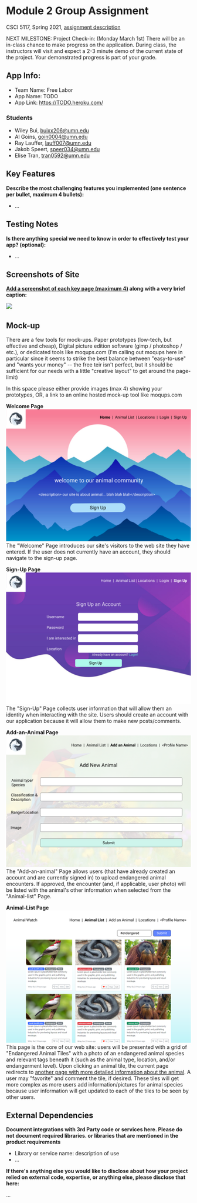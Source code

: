 # Module 2 Group Assignment

CSCI 5117, Spring 2021, [assignment description](https://canvas.umn.edu/courses/217951/pages/project-1)

NEXT MILESTONE: Project Check-in: (Monday March 1st) There will be an in-class chance to make progress on the application. During class, the instructors will visit and expect a 2-3 minute demo of the current state of the project. Your demonstrated progress is part of your grade.

## App Info:

* Team Name: Free Labor
* App Name: TODO
* App Link: <https://TODO.heroku.com/>

### Students

* Wiley Bui, buixx206@umn.edu
* Al Goins, goin0004@umn.edu
* Ray Lauffer, lauff007@umn.edu
* Jakob Speert, speer034@umn.edu
* Elise Tran, tran0592@umn.edu

## Key Features

**Describe the most challenging features you implemented
(one sentence per bullet, maximum 4 bullets):**

* ...

## Testing Notes

**Is there anything special we need to know in order to effectively test your app? (optional):**

* ...


## Screenshots of Site

**[Add a screenshot of each key page (maximum 4)](https://stackoverflow.com/questions/10189356/how-to-add-screenshot-to-readmes-in-github-repository)
along with a very brief caption:**

![](https://media.giphy.com/media/o0vwzuFwCGAFO/giphy.gif)


## Mock-up 

There are a few tools for mock-ups. Paper prototypes (low-tech, but effective and cheap), Digital picture edition software (gimp / photoshop / etc.), or dedicated tools like moqups.com (I'm calling out moqups here in particular since it seems to strike the best balance between "easy-to-use" and "wants your money" -- the free teir isn't perfect, but it should be sufficient for our needs with a little "creative layout" to get around the page-limit)

In this space please either provide images (max 4) showing your prototypes, OR, a link to an online hosted mock-up tool like moqups.com


**Welcome Page**
![Welcome page](images/mock-up/welcome_page.png?raw=true "Welcome page")
The "Welcome" Page introduces our site's visitors to the web site they have entered. If the user does not currently have an account, they should navigate to the sign-up page.

**Sign-Up Page**
![Sign-up page](images/mock-up/sign_up.png?raw=true "Sign-up page")
The "Sign-Up" Page collects user information that will allow them an identity when interacting with the site. Users should create an account with our application because it will allow them to make new posts/comments. 

**Add-an-Animal Page**
![Add-an-animal](images/mock-up/add_an_animal.png?raw=true "Add-an-animal")
The "Add-an-animal" Page allows users (that have already created an account and are currently signed in) to upload endangered animal encounters. If approved, the encounter (and, if applicable, user photo) will be listed with the animal's other information when selected from the "Animal-list" Page.

**Animal-List Page**
![Animal-list page](images/mock-up/animal_list.png?raw=true "Animal-list page")
This page is the core of our web site: users will be presented with a grid of "Endangered Animal Tiles" with a photo of an endangered animal species and relevant tags beneath it (such as the animal type, location, and/or endangerment level). Upon clicking an animal tile, the current page redirects to [another page with more detailed information about the animal](images/mock-up/specific_animal.png). A user may "favorite" and comment the tile, if desired. These tiles will get more complex as more users add information/pictures for animal species because user information will get updated to each of the tiles to be seen by other users.

## External Dependencies

**Document integrations with 3rd Party code or services here.
Please do not document required libraries. or libraries that are mentioned in the product requirements**

* Library or service name: description of use
* ...

**If there's anything else you would like to disclose about how your project
relied on external code, expertise, or anything else, please disclose that
here:**

...
